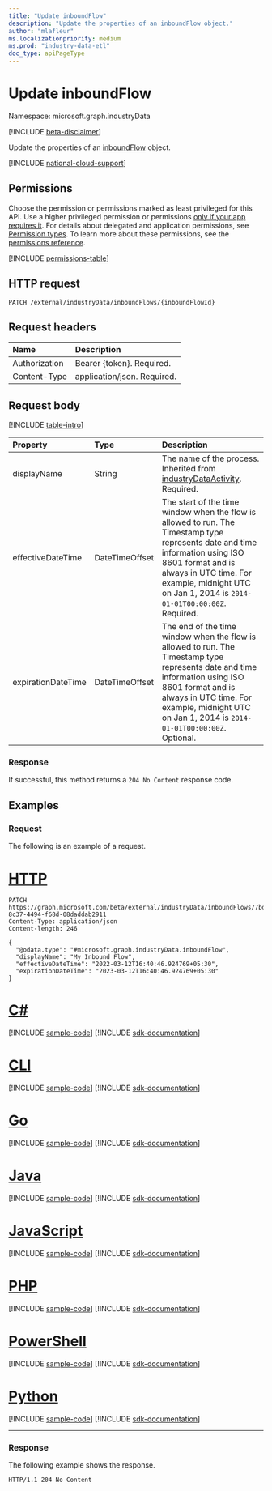 ```yaml
---
title: "Update inboundFlow"
description: "Update the properties of an inboundFlow object."
author: "mlafleur"
ms.localizationpriority: medium
ms.prod: "industry-data-etl"
doc_type: apiPageType
---
```


# Update inboundFlow

Namespace: microsoft.graph.industryData

[!INCLUDE [beta-disclaimer](../../includes/beta-disclaimer.md)]

Update the properties of an [inboundFlow](../resources/industrydata-inboundflow.md) object.

[!INCLUDE [national-cloud-support](../../includes/global-only.md)]

## Permissions

Choose the permission or permissions marked as least privileged for this API. Use a higher privileged permission or permissions [only if your app requires it](/graph/permissions-overview#best-practices-for-using-microsoft-graph-permissions). For details about delegated and application permissions, see [Permission types](/graph/permissions-overview#permission-types). To learn more about these permissions, see the [permissions reference](/graph/permissions-reference).

<!-- { "blockType": "permissions", "name": "industrydata_inboundflow_update" } -->
[!INCLUDE [permissions-table](../includes/permissions/industrydata-inboundflow-update-permissions.md)]

## HTTP request

<!-- {
  "blockType": "ignored"
}
-->

```http
PATCH /external/industryData/inboundFlows/{inboundFlowId}
```

## Request headers

| Name          | Description                 |
| :------------ | :-------------------------- |
| Authorization | Bearer {token}. Required.   |
| Content-Type  | application/json. Required. |

## Request body

[!INCLUDE [table-intro](../../includes/update-property-table-intro.md)]

| Property           | Type           | Description                                                                                                                                                                                                                                          |
| :----------------- | :------------- | :--------------------------------------------------------------------------------------------------------------------------------------------------------------------------------------------------------------------------------------------------- |
| displayName        | String         | The name of the process. Inherited from [industryDataActivity](../resources/industrydata-industrydataactivity.md). Required.                                                                                                                         |
| effectiveDateTime  | DateTimeOffset | The start of the time window when the flow is allowed to run. The Timestamp type represents date and time information using ISO 8601 format and is always in UTC time. For example, midnight UTC on Jan 1, 2014 is `2014-01-01T00:00:00Z`. Required. |
| expirationDateTime | DateTimeOffset | The end of the time window when the flow is allowed to run. The Timestamp type represents date and time information using ISO 8601 format and is always in UTC time. For example, midnight UTC on Jan 1, 2014 is `2014-01-01T00:00:00Z`. Optional.   |

### Response

If successful, this method returns a `204 No Content` response code.

## Examples

### Request

The following is an example of a request.

# [HTTP](#tab/http)
<!-- {
  "blockType": "request",
  "name": "update_inboundfileflow"
}
-->

```http
PATCH https://graph.microsoft.com/beta/external/industryData/inboundFlows/7bd62d17-8c37-4494-f68d-08daddab2911
Content-Type: application/json
Content-length: 246

{
  "@odata.type": "#microsoft.graph.industryData.inboundFlow",
  "displayName": "My Inbound Flow",
  "effectiveDateTime": "2022-03-12T16:40:46.924769+05:30",
  "expirationDateTime": "2023-03-12T16:40:46.924769+05:30"
}
```

# [C#](#tab/csharp)
[!INCLUDE [sample-code](../includes/snippets/csharp/update-inboundfileflow-csharp-snippets.md)]
[!INCLUDE [sdk-documentation](../includes/snippets/snippets-sdk-documentation-link.md)]

# [CLI](#tab/cli)
[!INCLUDE [sample-code](../includes/snippets/cli/update-inboundfileflow-cli-snippets.md)]
[!INCLUDE [sdk-documentation](../includes/snippets/snippets-sdk-documentation-link.md)]

# [Go](#tab/go)
[!INCLUDE [sample-code](../includes/snippets/go/update-inboundfileflow-go-snippets.md)]
[!INCLUDE [sdk-documentation](../includes/snippets/snippets-sdk-documentation-link.md)]

# [Java](#tab/java)
[!INCLUDE [sample-code](../includes/snippets/java/update-inboundfileflow-java-snippets.md)]
[!INCLUDE [sdk-documentation](../includes/snippets/snippets-sdk-documentation-link.md)]

# [JavaScript](#tab/javascript)
[!INCLUDE [sample-code](../includes/snippets/javascript/update-inboundfileflow-javascript-snippets.md)]
[!INCLUDE [sdk-documentation](../includes/snippets/snippets-sdk-documentation-link.md)]

# [PHP](#tab/php)
[!INCLUDE [sample-code](../includes/snippets/php/update-inboundfileflow-php-snippets.md)]
[!INCLUDE [sdk-documentation](../includes/snippets/snippets-sdk-documentation-link.md)]

# [PowerShell](#tab/powershell)
[!INCLUDE [sample-code](../includes/snippets/powershell/update-inboundfileflow-powershell-snippets.md)]
[!INCLUDE [sdk-documentation](../includes/snippets/snippets-sdk-documentation-link.md)]

# [Python](#tab/python)
[!INCLUDE [sample-code](../includes/snippets/python/update-inboundfileflow-python-snippets.md)]
[!INCLUDE [sdk-documentation](../includes/snippets/snippets-sdk-documentation-link.md)]

---

### Response

The following example shows the response.

<!-- {
  "blockType": "response",
  "truncated": true
}
-->

```http
HTTP/1.1 204 No Content
```

